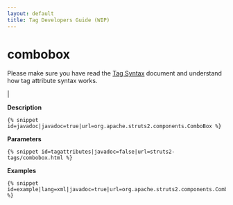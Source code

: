 ```yaml
---
layout: default
title: Tag Developers Guide (WIP)
---
```


# combobox


Please make sure you have read the [Tag Syntax](#PAGE_13927) document and understand how tag attribute syntax works.

| 

__Description__



~~~~~~~
{% snippet id=javadoc|javadoc=true|url=org.apache.struts2.components.ComboBox %}
~~~~~~~

__Parameters__



~~~~~~~
{% snippet id=tagattributes|javadoc=false|url=struts2-tags/combobox.html %}
~~~~~~~

__Examples__



~~~~~~~
{% snippet id=example|lang=xml|javadoc=true|url=org.apache.struts2.components.ComboBox %}
~~~~~~~
